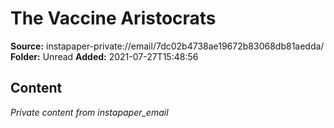 # The Vaccine Aristocrats

**Source:** instapaper-private://email/7dc02b4738ae19672b83068db81aedda/
**Folder:** Unread
**Added:** 2021-07-27T15:48:56




## Content
*Private content from instapaper_email*
